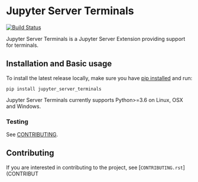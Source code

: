 # Jupyter Server Terminals

[![Build Status](https://github.com/jupyter-server/jupyter_server_terminals/workflows/CI/badge.svg?query=branch%3Amain++)](https://github.com/jupyter-server/jupyter_server_terminals/actions?query=branch%3Amain++)

Jupyter Server Terminals is a Jupyter Server Extension providing support for terminals.

## Installation and Basic usage

To install the latest release locally, make sure you have
[pip installed](https://pip.readthedocs.io/en/stable/installing/) and run:

    pip install jupyter_server_terminals

Jupyter Server Terminals currently supports Python>=3.6 on Linux, OSX and Windows.

### Testing

See [CONTRIBUTING](https://github.com/jupyter-server/jupyter_server_terminals/blob/main/CONTRIBUTING.rst#running-tests).

## Contributing

If you are interested in contributing to the project, see [`CONTRIBUTING.rst`](CONTRIBUT

